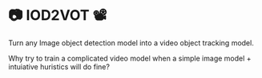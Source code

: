 # 📷 IOD2VOT 📽️
Turn any Image object detection model into a video object tracking model. 

Why try to train a complicated video model when a simple image model + intuiative huristics will do fine?
